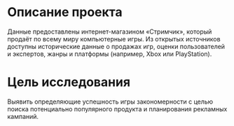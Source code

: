 # Описание проекта
Данные предоставлены интернет-магазином «Стримчик», который продаёт по всему миру компьютерные игры. Из открытых источников доступны исторические данные о продажах игр, оценки пользователей и экспертов, жанры и платформы (например, Xbox или PlayStation). 
    
# Цель исследования
Выявить определяющие успешность игры закономерности с целью поиска потенциально популярного продукта и планирования рекламных кампаний.
